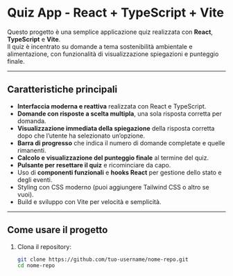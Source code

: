 # Quiz App - React + TypeScript + Vite

Questo progetto è una semplice applicazione quiz realizzata con **React**, **TypeScript** e **Vite**.  
Il quiz è incentrato su domande a tema sostenibilità ambientale e alimentazione, con funzionalità di visualizzazione spiegazioni e punteggio finale.

---

## Caratteristiche principali

- **Interfaccia moderna e reattiva** realizzata con React e TypeScript.
- **Domande con risposte a scelta multipla**, una sola risposta corretta per domanda.
- **Visualizzazione immediata della spiegazione** della risposta corretta dopo che l’utente ha selezionato un’opzione.
- **Barra di progresso** che indica il numero di domande completate e quelle rimanenti.
- **Calcolo e visualizzazione del punteggio finale** al termine del quiz.
- **Pulsante per resettare il quiz** e ricominciare da capo.
- Uso di **componenti funzionali** e **hooks React** per gestione dello stato e degli eventi.
- Styling con CSS moderno (puoi aggiungere Tailwind CSS o altro se vuoi).
- Build e sviluppo con Vite per velocità e semplicità.

---

## Come usare il progetto

1. Clona il repository:
   ```bash
   git clone https://github.com/tuo-username/nome-repo.git
   cd nome-repo
